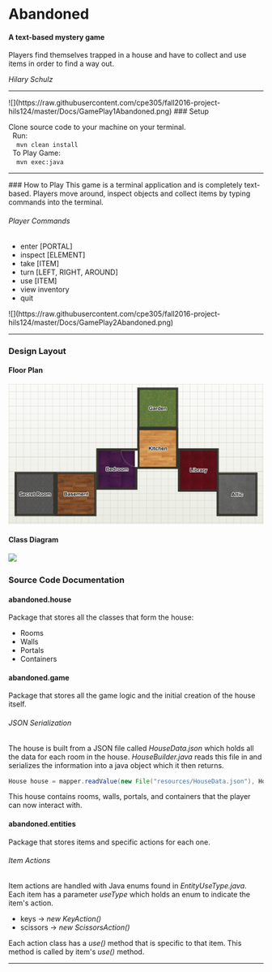 # Abandoned
#### A text-based mystery game
Players find themselves trapped in a house and have to collect and use items in order to find a way out.

*Hilary Schulz*
<hr>
![](https://raw.githubusercontent.com/cpe305/fall2016-project-hils124/master/Docs/GamePlay1Abandoned.png)
### Setup

Clone source code to your machine on your terminal. <br>
&nbsp;&nbsp;Run: <br>
&nbsp;&nbsp;&nbsp;&nbsp;```mvn clean install```<br>
&nbsp;&nbsp;To Play Game: <br>
&nbsp;&nbsp;&nbsp;&nbsp;```mvn exec:java```
<hr>
### How to Play
This game is a terminal application and is completely text-based. Players move around, inspect objects and collect items by typing commands into the terminal.

###### Player Commands
<ul>
  <li>enter [PORTAL]</li>
  <li>inspect [ELEMENT]</li>
  <li>take [ITEM]</li>
  <li>turn [LEFT, RIGHT, AROUND]</li>
  <li>use [ITEM]</li>
  <li>view inventory</li>
  <li>quit</li>
</ul>
![](https://raw.githubusercontent.com/cpe305/fall2016-project-hils124/master/Docs/GamePlay2Abandoned.png)

<hr>

### Design Layout

#### Floor Plan
![](https://raw.githubusercontent.com/cpe305/fall2016-project-hils124/master/Docs/FloorPlanAbandoned.png)

#### Class Diagram
![](https://raw.githubusercontent.com/cpe305/fall2016-project-hils124/master/Docs/ClassDiagramAbandoned.png)


### Source Code Documentation
#### abandoned.house
Package that stores all the classes that form the house:
<ul>
  <li>Rooms</li>
  <li>Walls</li>
  <li>Portals</li>
  <li>Containers</li>
</ul>

#### abandoned.game
Package that stores all the game logic and the initial creation of the house itself.

###### JSON Serialization
The house is built from a JSON file called *HouseData.json* which holds all the data for each room in the house. *HouseBuilder.java* reads this file in and serializes the information into a java object which it then returns.

```java
House house = mapper.readValue(new File("resources/HouseData.json"), House.class);
```

This house contains rooms, walls, portals, and containers that the player can now interact with.

#### abandoned.entities
Package that stores items and specific actions for each one.
###### Item Actions
Item actions are handled with Java enums found in *EntityUseType.java*. Each item has a parameter *useType* which holds an enum to indicate the item's action.
<ul>
  <li> keys -> <em>new KeyAction()</em></li>
  <li> scissors -> <em>new ScissorsAction()</em></li>
</ul>

Each action class has a *use()* method that is specific to that item. This method is called by item's *use()* method.

<hr>
